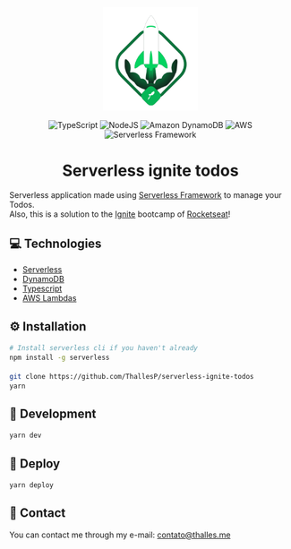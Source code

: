 <p align="center">
<img width="170" src="assets/icon.png" />
</p>
<p align="center" >
<img height="28" alt="TypeScript" src="https://img.shields.io/badge/typescript-%23007ACC.svg?style=for-the-badge&logo=typescript&logoColor=white"/>

<img height="28" alt="NodeJS" src="https://img.shields.io/badge/Node.js-43853D?style=for-the-badge&logo=node.js&logoColor=white"/>

<img height="28" alt="Amazon DynamoDB" src="https://img.shields.io/badge/Amazon%20DynamoDB-4053D6?style=for-the-badge&logo=Amazon%20DynamoDB&logoColor=white"/>

<img height="28" alt="AWS" src="https://img.shields.io/badge/AWS-%23FF9900.svg?style=for-the-badge&logo=amazon-aws&logoColor=white"/>

<img height="28" alt="Serverless Framework" src="http://public.serverless.com/badges/v3.svg">
</p>
<h1 align="center">Serverless ignite todos</h1>

Serverless application made using [Serverless Framework](https://www.serverless.com/) to manage your Todos.  
Also, this is a solution to the [Ignite](https://www.rocketseat.com.br/ignite) bootcamp of [Rocketseat](https://www.rocketseat.com.br/sobre)!

## 💻 Technologies

- [Serverless](https://www.serverless.com/)
- [DynamoDB](https://aws.amazon.com/dynamodb/)
- [Typescript](https://www.typescriptlang.org/)
- [AWS Lambdas](https://aws.amazon.com/lambda/)

## ⚙️ Installation

```bash
# Install serverless cli if you haven't already
npm install -g serverless

git clone https://github.com/ThallesP/serverless-ignite-todos
yarn
```

## 🧪 Development

```bash
yarn dev
```

## 🚀 Deploy

```bash
yarn deploy
```

## 📧 Contact

You can contact me through my e-mail: contato@thalles.me
